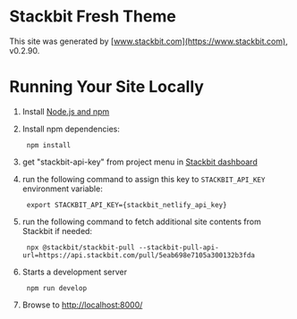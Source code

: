 # Stackbit Fresh Theme

This site was generated by [www.stackbit.com](https://www.stackbit.com), v0.2.90.

# Running Your Site Locally

1. Install [Node.js and npm](https://nodejs.org/en/)

1. Install npm dependencies:

        npm install

1. get "stackbit-api-key" from project menu in [Stackbit dashboard](https://app.stackbit.com/dashboard)

1. run the following command to assign this key to `STACKBIT_API_KEY` environment variable:

        export STACKBIT_API_KEY={stackbit_netlify_api_key}

1. run the following command to fetch additional site contents from Stackbit if needed:

        npx @stackbit/stackbit-pull --stackbit-pull-api-url=https://api.stackbit.com/pull/5eab698e7105a300132b3fda

1. Starts a development server

        npm run develop

1. Browse to [http://localhost:8000/](http://localhost:8000/)
